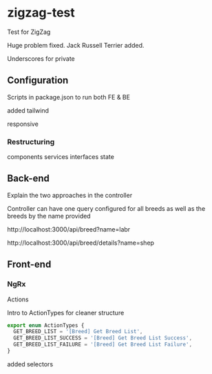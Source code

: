 # zigzag-test
 Test for ZigZag

Huge problem fixed. Jack Russell Terrier added.

Underscores for private

## Configuration

Scripts in package.json to run both FE & BE

added tailwind

responsive

### Restructuring

components
services
interfaces
state

## Back-end

Explain the two approaches in the controller

Controller can have one query configured for all breeds as well as the breeds by the name provided

http://localhost:3000/api/breed?name=labr

http://localhost:3000/api/breed/details?name=shep

## Front-end

### NgRx

Actions

Intro to ActionTypes for cleaner structure

```typescript
export enum ActionTypes {
  GET_BREED_LIST = '[Breed] Get Breed List',
  GET_BREED_LIST_SUCCESS = '[Breed] Get Breed List Success',
  GET_BREED_LIST_FAILURE = '[Breed] Get Breed List Failure',
}
```

added selectors
